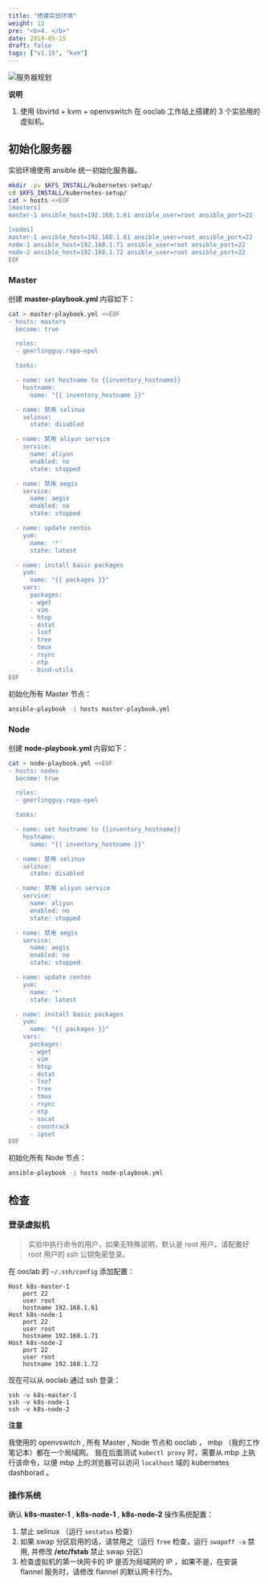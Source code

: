 ```yaml
---
title: "搭建实验环境"
weight: 12
pre: "<b>4. </b>"
date: 2019-05-15
draft: false
tags: ["v1.15", "kvm"]
---
```


![服务器规划](/kfs/v1.15/static/servers.png)

**说明**

1. 使用 libvirtd + kvm + openvswitch 在 ooclab 工作站上搭建的 3 个实验用的虚拟机。


## 初始化服务器

实验环境使用 ansible 统一初始化服务器。

```sh
mkdir -pv $KFS_INSTALL/kubernetes-setup/
cd $KFS_INSTALL/kubernetes-setup/
cat > hosts <<EOF
[masters]
master-1 ansible_host=192.168.1.61 ansible_user=root ansible_port=22

[nodes]
master-1 ansible_host=192.168.1.61 ansible_user=root ansible_port=22
node-1 ansible_host=192.168.1.71 ansible_user=root ansible_port=22
node-2 ansible_host=192.168.1.72 ansible_user=root ansible_port=22
EOF
```

### Master

创建 **master-playbook.yml** 内容如下：

```sh
cat > master-playbook.yml <<EOF
- hosts: masters
  become: true

  roles:
  - geerlingguy.repo-epel

  tasks:

  - name: set hostname to {{inventory_hostname}}
    hostname:
      name: "{{ inventory_hostname }}"

  - name: 禁用 selinux
    selinux:
      state: disabled

  - name: 禁用 aliyun service
    service:
      name: aliyun
      enabled: no
      state: stopped

  - name: 禁用 aegis
    service:
      name: aegis
      enabled: no
      state: stopped

  - name: update centos
    yum:
      name: '*'
      state: latest

  - name: install basic packages
    yum:
      name: "{{ packages }}"
    vars:
      packages:
      - wget
      - vim
      - htop
      - dstat
      - lsof
      - tree
      - tmux
      - rsync
      - ntp
      - bind-utils
EOF
```

初始化所有 Master 节点：

```sh
ansible-playbook -i hosts master-playbook.yml
```

### Node

创建 **node-playbook.yml** 内容如下：

```sh
cat > node-playbook.yml <<EOF
- hosts: nodes
  become: true

  roles:
  - geerlingguy.repo-epel

  tasks:

  - name: set hostname to {{inventory_hostname}}
    hostname:
      name: "{{ inventory_hostname }}"

  - name: 禁用 selinux
    selinux:
      state: disabled

  - name: 禁用 aliyun service
    service:
      name: aliyun
      enabled: no
      state: stopped

  - name: 禁用 aegis
    service:
      name: aegis
      enabled: no
      state: stopped

  - name: update centos
    yum:
      name: '*'
      state: latest

  - name: install basic packages
    yum:
      name: "{{ packages }}"
    vars:
      packages:
      - wget
      - vim
      - htop
      - dstat
      - lsof
      - tree
      - tmux
      - rsync
      - ntp
      - socat
      - conntrack
      - ipset
EOF
```

初始化所有 Node 节点：

```sh
ansible-playbook -i hosts node-playbook.yml
```


## 检查

### 登录虚拟机

> 实验中执行命令的用户，如果无特殊说明，默认是 root 用户。请配置好 root 用户的 ssh 公钥免密登录。

在 ooclab 的 `~/.ssh/config` 添加配置：

```
Host k8s-master-1
    port 22
    user root
    hostname 192.168.1.61
Host k8s-node-1
    port 22
    user root
    hostname 192.168.1.71
Host k8s-node-2
    port 22
    user root
    hostname 192.168.1.72
```

现在可以从 ooclab 通过 ssh 登录：

```
ssh -v k8s-master-1
ssh -v k8s-node-1
ssh -v k8s-node-2
```

**注意**

我使用的 openvswitch , 所有 Master , Node 节点和 ooclab ， mbp （我的工作笔记本）都在一个局域网。
我在后面测试 `kubectl proxy` 时，需要从 mbp 上执行该命令，以便 mbp 上的浏览器可以访问 `localhost`
域的 kubernetes dashborad 。

### 操作系统

确认 **k8s-master-1** , **k8s-node-1** , **k8s-node-2** 操作系统配置：

1. 禁止 selinux （运行 `sestatus` 检查）
2. 如果 swap 分区启用的话，请禁用之（运行 `free` 检查，运行 `swapoff -a` 禁用, 并修改 **/etc/fstab** 禁止 swap 分区）
3. 检查虚拟机的第一块网卡的 IP 是否为局域网的 IP ，如果不是，在安装 flannel 服务时，请修改 flannel 的默认网卡行为。
